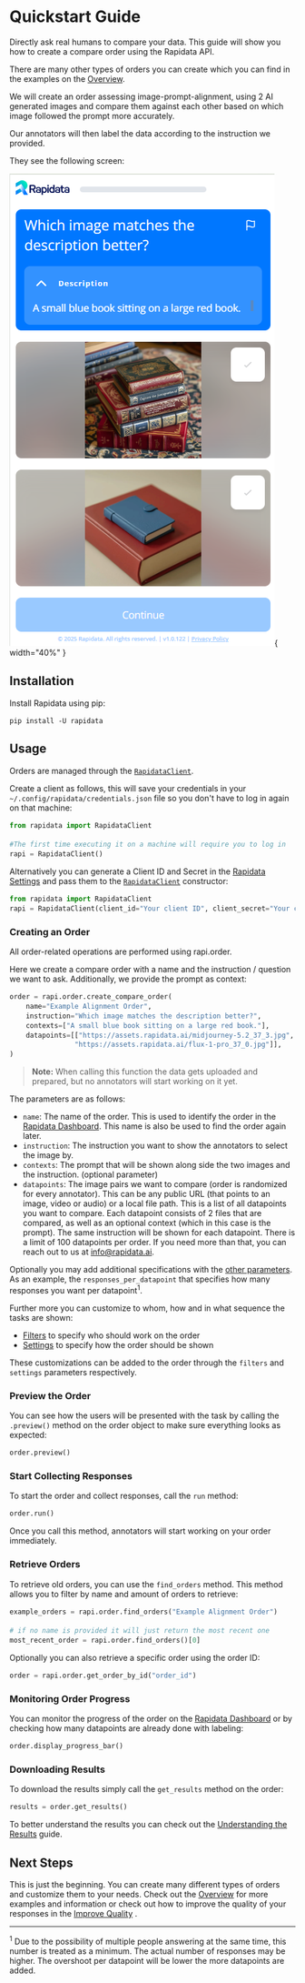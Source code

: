 # Quickstart Guide

Directly ask real humans to compare your data. This guide will show you how to create a compare order using the Rapidata API.

There are many other types of orders you can create which you can find in the examples on the [Overview](index.md).

We will create an order assessing image-prompt-alignment, using 2 AI generated images and compare them against each other based on which image followed the prompt more accurately.

Our annotators will then label the data according to the instruction we provided.

They see the following screen:

![Compare Example](./media/compare_quickstart.png){ width="40%" }

## Installation

Install Rapidata using pip:

```
pip install -U rapidata
```


## Usage

Orders are managed through the [`RapidataClient`](reference/rapidata/rapidata_client/rapidata_client.md#rapidata.rapidata_client.rapidata_client.RapidataClient).

Create a client as follows, this will save your credentials in your `~/.config/rapidata/credentials.json` file so you don't have to log in again on that machine:

```py
from rapidata import RapidataClient

#The first time executing it on a machine will require you to log in
rapi = RapidataClient()
```

Alternatively you can generate a Client ID and Secret in the [Rapidata Settings](https://app.rapidata.ai/settings/tokens) and pass them to the [`RapidataClient`](reference/rapidata/rapidata_client/rapidata_client.md#rapidata.rapidata_client.rapidata_client.RapidataClient) constructor:

```py
from rapidata import RapidataClient
rapi = RapidataClient(client_id="Your client ID", client_secret="Your client secret")
```

### Creating an Order

All order-related operations are performed using rapi.order.

Here we create a compare order with a name and the instruction / question we want to ask. Additionally, we provide the prompt as context:

```py
order = rapi.order.create_compare_order(
    name="Example Alignment Order",
    instruction="Which image matches the description better?",
    contexts=["A small blue book sitting on a large red book."],
    datapoints=[["https://assets.rapidata.ai/midjourney-5.2_37_3.jpg", 
                "https://assets.rapidata.ai/flux-1-pro_37_0.jpg"]],
)
```
> **Note:** When calling this function the data gets uploaded and prepared, but no annotators will start working on it yet.

The parameters are as follows:

- `name`: The name of the order. This is used to identify the order in the [Rapidata Dashboard](https://app.rapidata.ai/dashboard/orders). This name is also be used to find the order again later.
- `instruction`: The instruction you want to show the annotators to select the image by.
- `contexts`: The prompt that will be shown along side the two images and the instruction. (optional parameter)
- `datapoints`: The image pairs we want to compare (order is randomized for every annotator). This can be any public URL (that points to an image, video or audio) or a local file path. This is a list of all datapoints you want to compare. Each datapoint consists of 2 files that are compared, as well as an optional context (which in this case is the prompt). The same instruction will be shown for each datapoint. There is a limit of 100 datapoints per order. If you need more than that, you can reach out to us at <info@rapidata.ai>.

Optionally you may add additional specifications with the [other parameters](../reference/rapidata/rapidata_client/order/rapidata_order_manager/#rapidata.rapidata_client.order.rapidata_order_manager.RapidataOrderManager.create_compare_order). As an example, the `responses_per_datapoint` that specifies how many responses you want per datapoint<sup>1</sup>.

Further more you can customize to whom, how and in what sequence the tasks are shown:

- [Filters](../reference/rapidata/rapidata_client/filter/rapidata_filters/) to specify who should work on the order
- [Settings](../reference/rapidata/rapidata_client/settings/rapidata_settings/) to specify how the order should be shown

These customizations can be added to the order through the `filters` and `settings` parameters respectively.

### Preview the Order

You can see how the users will be presented with the task by calling the `.preview()` method on the order object to make sure everything looks as expected:

```py
order.preview()
```

### Start Collecting Responses
To start the order and collect responses, call the `run` method:

```py
order.run()
```

Once you call this method, annotators will start working on your order immediately.


### Retrieve Orders

To retrieve old orders, you can use the `find_orders` method. This method allows you to filter by name and amount of orders to retrieve:

```py
example_orders = rapi.order.find_orders("Example Alignment Order")

# if no name is provided it will just return the most recent one
most_recent_order = rapi.order.find_orders()[0]
```

Optionally you can also retrieve a specific order using the order ID:

```py
order = rapi.order.get_order_by_id("order_id")
```

### Monitoring Order Progress

You can monitor the progress of the order on the [Rapidata Dashboard](https://app.rapidata.ai/dashboard/orders) or by checking how many datapoints are already done with labeling:

```py
order.display_progress_bar()
```

### Downloading Results

To download the results simply call the `get_results` method on the order:

```py
results = order.get_results()
```

To better understand the results you can check out the [Understanding the Results](/understanding_the_results/) guide.

## Next Steps

This is just the beginning. You can create many different types of orders and customize them to your needs. Check out the [Overview](index.md) for more examples and information or check out how to improve the quality of your responses in the [Improve Quality](/improve_order_quality/) .

------------------

<sup>1</sup> Due to the possibility of multiple people answering at the same time, this number is treated as a minimum. The actual number of responses may be higher. The overshoot per datapoint will be lower the more datapoints are added.
